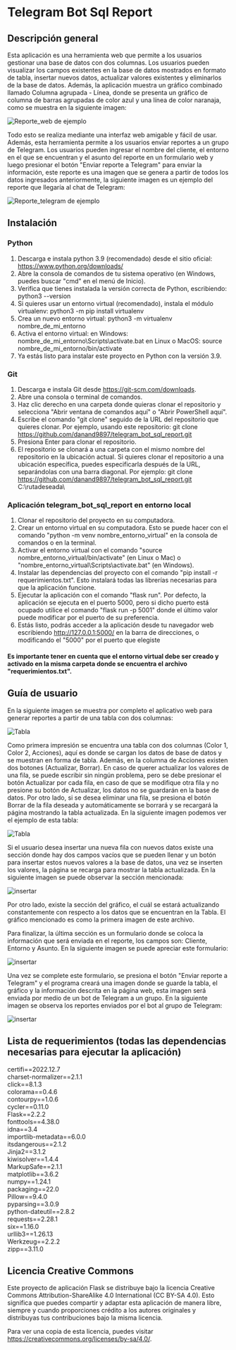 # Telegram Bot Sql Report
## Descripción general
Esta aplicación es una herramienta web que permite a los usuarios gestionar una base de datos con dos columnas. Los usuarios 
pueden visualizar los campos existentes en la base de datos mostrados en formato de tabla, insertar nuevos datos, actualizar 
valores existentes y eliminarlos de la base de datos. Además, la aplicación muestra un gráfico combinado llamado Columna agrupada - Línea, 
donde se presenta un gráfico de columna de barras agrupadas de color azul y una línea de color naranaja, como se muestra en la siguiente imagen:

![Reporte_web de ejemplo](images/imagen_ejemplo.png)

Todo esto se realiza mediante una interfaz web amigable y fácil de usar. Además, esta herramienta  permite a los usuarios 
enviar reportes a un grupo de Telegram. Los usuarios pueden ingresar el nombre del cliente, el entorno en el que 
se encuentran y el asunto del reporte en un formulario web y luego presionar el botón "Enviar reporte a Telegram" para
enviar la información, este reporte es una imagen que se genera a partir de todos los datos ingresados anteriormente, la siguiente imagen es un ejemplo del reporte que llegaría al chat de Telegram:

![Reporte_telegram de ejemplo](images/mi_imagen_ejemplo.png)



## Instalación 
### Python

1. Descarga e instala python 3.9 (recomendado) desde el sitio oficial: https://www.python.org/downloads/
2. Abre la consola de comandos de tu sistema operativo (en Windows, puedes buscar "cmd" en el menú de Inicio).
3. Verifica que tienes instalada la versión correcta de Python, escribiendo: python3 --version
4. Si quieres usar un entorno virtual (recomendado), instala el módulo virtualenv: python3 -m pip install virtualenv
5. Crea un nuevo entorno virtual: python3 -m virtualenv nombre_de_mi_entorno
6. Activa el entorno virtual: en Windows: nombre_de_mi_entorno\Scripts\activate.bat
en Linux o MacOS: source nombre_de_mi_entorno/bin/activate
8. Ya estás listo para instalar este proyecto en Python con la versión 3.9.

### Git
1. Descarga e instala Git desde https://git-scm.com/downloads.
2. Abre una consola o terminal de comandos.
3. Haz clic derecho en una carpeta donde quieras clonar el repositorio y selecciona "Abrir ventana de comandos aquí" o "Abrir PowerShell aquí".
4. Escribe el comando "git clone" seguido de la URL del repositorio que quieres clonar. Por ejemplo, usando este repositorio:
git clone https://github.com/danand9897/telegram_bot_sql_report.git
5. Presiona Enter para clonar el repositorio.
6. El repositorio se clonará a una carpeta con el mismo nombre del repositorio en la ubicación actual. Si quieres clonar el repositorio a una ubicación específica, puedes especificarla después de la URL, separándolas con una barra diagonal. Por ejemplo:
git clone https://github.com/danand9897/telegram_bot_sql_report.git C:\rutadeseada\

### Aplicación telegram_bot_sql_report en entorno local
1. Clonar el repositorio del proyecto en su computadora.
2. Crear un entorno virtual en su computadora. Esto se puede hacer con el comando "python -m venv nombre_entorno_virtual" en la consola de comandos o en la terminal.
3. Activar el entorno virtual con el comando "source nombre_entorno_virtual/bin/activate" (en Linux o Mac) o "nombre_entorno_virtual\Scripts\activate.bat" (en Windows).
4. Instalar las dependencias del proyecto con el comando "pip install -r requerimientos.txt". Esto instalará todas las librerías necesarias para que la aplicación funcione.
5. Ejecutar la aplicación con el comando "flask run". Por defecto, la aplicación se ejecuta en el puerto 5000, pero si dicho puerto está ocupado utilice el comando "flask run -p 5001" donde el último valor puede modificar por el puerto de su preferencia.
6. Estás listo, podrás acceder a la aplicación desde tu navegador web escribiendo http://127.0.0.1:5000/ en la barra de direcciones, o modificando el "5000" por el puerto que elegiste
#### Es importante tener en cuenta que el entorno virtual debe ser creado y activado en la misma carpeta donde se encuentra el archivo "requerimientos.txt".

## Guía de usuario
En la siguiente imagen se muestra por completo el aplicativo web para generar reportes a partir de una tabla con dos columnas:

![Tabla](images/telegram_bot_sql_report_app.png)

Como primera impresión se encuentra una tabla con dos columnas (Color 1, Color 2, Acciones), aquí es donde se cargan los datos
de base de datos y se muestran en forma de tabla. Además, en la columna de Acciones existen dos botones (Actualizar, Borrar).
En caso de querer actualizar los valores de una fila, se puede escribir sin ningún problema, pero se debe presionar el botón Actualizar
por cada fila, en caso de que se modifique otra fila y no presione su botón de Actualizar, los datos no se guardarán en la base de datos.
Por otro lado, si se desea eliminar una fila, se presiona el botón Borrar de la fila deseada y automáticamente se borrará y se recargará la página mostrando la tabla actualizada.
En la siguiente imagen podemos ver el ejemplo de esta tabla:

![Tabla](images/Tabla.png)

Si el usuario desea insertar una nueva fila con nuevos datos existe una sección donde hay dos campos vacíos que se pueden llenar y un botón para insertar 
estos nuevos valores a la base de datos, una vez se inserten los valores, la página se recarga para mostrar la tabla actualizada. En la siguiente imagen se puede observar la sección mencionada:

![insertar](images/insertar.png)

Por otro lado, existe la sección del gráfico, el cuál se estará actualizando constantemente con respecto a los datos que se encuentran en la Tabla.
El gráfico mencionado es como la primera imagen de este archivo.

Para finalizar, la última sección es un formulario donde se coloca la información que será enviada en el reporte, los campos son: Cliente, Entorno y Asunto. En la siguiente imagen se puede apreciar este formulario:

![insertar](images/formulario.png)


Una vez se complete este formulario, se presiona el botón "Enviar reporte a Telegram" y el programa creará una imagen donde se guarde la tabla, el gráfico y la información
descrita en la página web, esta imagen será enviada por medio de un bot de Telegram a un grupo. En la siguiente imagen se observa los reportes enviados por el bot al grupo de Telegram:

![insertar](images/telegram.png)



## Lista de requerimientos (todas las dependencias necesarias para ejecutar la aplicación)
certifi==2022.12.7  
charset-normalizer==2.1.1  
click==8.1.3  
colorama==0.4.6  
contourpy==1.0.6  
cycler==0.11.0  
Flask==2.2.2  
fonttools==4.38.0  
idna==3.4  
importlib-metadata==6.0.0  
itsdangerous==2.1.2  
Jinja2==3.1.2  
kiwisolver==1.4.4  
MarkupSafe==2.1.1  
matplotlib==3.6.2  
numpy==1.24.1  
packaging==22.0  
Pillow==9.4.0  
pyparsing==3.0.9  
python-dateutil==2.8.2  
requests==2.28.1  
six==1.16.0  
urllib3==1.26.13  
Werkzeug==2.2.2  
zipp==3.11.0  

## Licencia Creative Commons
Este proyecto de aplicación Flask se distribuye bajo la licencia Creative Commons Attribution-ShareAlike 4.0 International (CC BY-SA 4.0). Esto significa que puedes compartir y adaptar esta aplicación de manera libre, siempre y cuando proporciones crédito a los autores originales y distribuyas tus contribuciones bajo la misma licencia.

Para ver una copia de esta licencia, puedes visitar https://creativecommons.org/licenses/by-sa/4.0/.